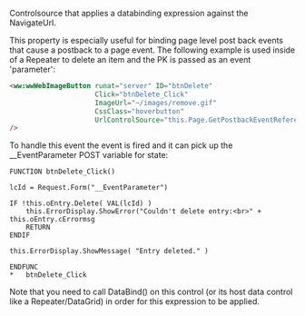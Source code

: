 ﻿Controlsource that applies a databinding expression against the NavigateUrl.

This property is especially useful for binding page level post back events that cause a postback to a page event. The following example is used inside of a Repeater to delete an item and the PK is passed as an event  'parameter':

```html
<ww:wwWebImageButton runat="server" ID="btnDelete" 
                     Click="btnDelete_Click"
                     ImageUrl="~/images/remove.gif"
                     CssClass="hoverbutton"
                     UrlControlSource="this.Page.GetPostbackEventReference('Page','btnDelete_Click',TRANS(pk),.T.)"
/>
```

To handle this event the event is fired and it can pick up the __EventParameter POST variable for state:

```foxpro
FUNCTION btnDelete_Click()

lcId = Request.Form("__EventParameter")

IF !this.oEntry.Delete( VAL(lcId) )
	this.ErrorDisplay.ShowError("Couldn't delete entry:<br>" + this.oEntry.cErrormsg
	RETURN
ENDIF	

this.ErrorDisplay.ShowMessage( "Entry deleted." )

ENDFUNC
*   btnDelete_Click
```

Note that you need to call DataBind() on this control (or its host data control like a Repeater/DataGrid) in order for this expression to be applied.